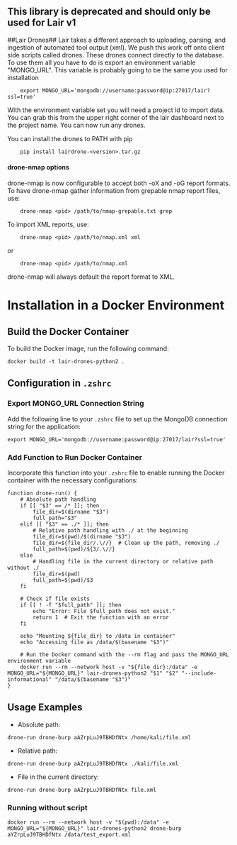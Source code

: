 ## This library is deprecated and should only be used for Lair v1

##Lair Drones##
Lair takes a different approach to uploading, parsing, and ingestion of automated tool output (xml). We push this work off onto client side scripts called drones. These drones connect directly to the database. To use them all you have to do is export an environment variable "MONGO_URL". This variable is probably going to be the same you used for installation


        export MONGO_URL='mongodb://username:password@ip:27017/lair?ssl=true'

With the environment variable set you will need a project id to import data. You can grab this from the upper right corner of the lair dashboard next to the project name. You can now run any drones.


You can install the drones to PATH with pip

        pip install lairdrone-<version>.tar.gz


#### drone-nmap options

drone-nmap is now configurable to accept both -oX and -oG report formats. To have drone-nmap gather information from grepable nmap report files, use:

        drone-nmap <pid> /path/to/nmap-grepable.txt grep

To import XML reports, use:

        drone-nmap <pid> /path/to/nmap.xml xml

or

        drone-nmap <pid> /path/to/nmap.xml

drone-nmap will always default the report format to XML.

# Installation in a Docker Environment

## Build the Docker Container

To build the Docker image, run the following command:

```
docker build -t lair-drones-python2 .
```

## Configuration in `.zshrc`

### Export MONGO_URL Connection String

Add the following line to your `.zshrc` file to set up the MongoDB connection string for the application:

```
export MONGO_URL='mongodb://username:password@ip:27017/lair?ssl=true'
```

### Add Function to Run Docker Container

Incorporate this function into your `.zshrc` file to enable running the Docker container with the necessary configurations:

```
function drone-run() {
    # Absolute path handling
    if [[ "$3" == /* ]]; then
        file_dir=$(dirname "$3")
        full_path="$3"
    elif [[ "$3" == ./* ]]; then
        # Relative path handling with ./ at the beginning
        file_dir=$(pwd)/$(dirname "$3")
        file_dir=${file_dir/.\//}  # Clean up the path, removing ./
        full_path=$(pwd)/${3/.\//}
    else
        # Handling file in the current directory or relative path without ./
        file_dir=$(pwd)
        full_path=$(pwd)/$3
    fi

    # Check if file exists
    if [[ ! -f "$full_path" ]]; then
        echo "Error: File $full_path does not exist."
        return 1  # Exit the function with an error
    fi

    echo "Mounting ${file_dir} to /data in container"
    echo "Accessing file as /data/$(basename "$3")"

    # Run the Docker command with the --rm flag and pass the MONGO_URL environment variable
    docker run --rm --network host -v "${file_dir}:/data" -e MONGO_URL="${MONGO_URL}" lair-drones-python2 "$1" "$2" "--include-informational" "/data/$(basename "$3")"
}
```

## Usage Examples

- Absolute path:

```
drone-run drone-burp aAZrpLuJ9TBHDfNtx /home/kali/file.xml
```

- Relative path:

```
drone-run drone-burp aAZrpLuJ9TBHDfNtx ./kali/file.xml
```

- File in the current directory:

```
drone-run drone-burp aAZrpLuJ9TBHDfNtx file.xml
```

### Running without script

```
docker run --rm --network host -v "$(pwd):/data" -e MONGO_URL="${MONGO_URL}" lair-drones-python2 drone-burp aYZrpLuJ9TBHDfNtx /data/test_export.xml
```



